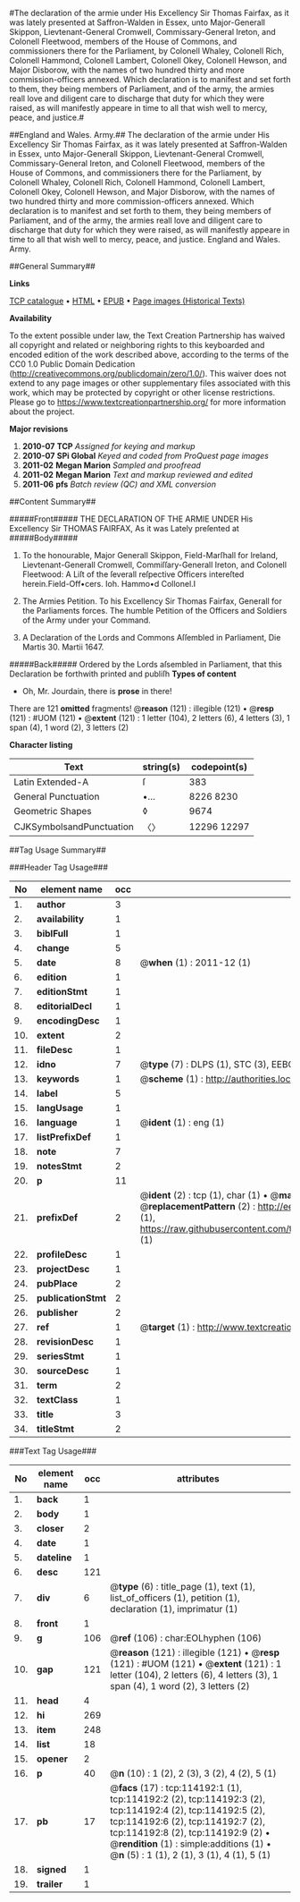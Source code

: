 #The declaration of the armie under His Excellency Sir Thomas Fairfax, as it was lately presented at Saffron-Walden in Essex, unto Major-Generall Skippon, Lievtenant-General Cromwell, Commissary-General Ireton, and Colonell Fleetwood, members of the House of Commons, and commissioners there for the Parliament, by Colonell Whaley, Colonell Rich, Colonell Hammond, Colonell Lambert, Colonell Okey, Colonell Hewson, and Major Disborow, with the names of two hundred thirty and more commission-officers annexed. Which declaration is to manifest and set forth to them, they being members of Parliament, and of the army, the armies reall love and diligent care to discharge that duty for which they were raised, as will manifestly appeare in time to all that wish well to mercy, peace, and justice.#

##England and Wales. Army.##
The declaration of the armie under His Excellency Sir Thomas Fairfax, as it was lately presented at Saffron-Walden in Essex, unto Major-Generall Skippon, Lievtenant-General Cromwell, Commissary-General Ireton, and Colonell Fleetwood, members of the House of Commons, and commissioners there for the Parliament, by Colonell Whaley, Colonell Rich, Colonell Hammond, Colonell Lambert, Colonell Okey, Colonell Hewson, and Major Disborow, with the names of two hundred thirty and more commission-officers annexed. Which declaration is to manifest and set forth to them, they being members of Parliament, and of the army, the armies reall love and diligent care to discharge that duty for which they were raised, as will manifestly appeare in time to all that wish well to mercy, peace, and justice.
England and Wales. Army.

##General Summary##

**Links**

[TCP catalogue](http://www.ota.ox.ac.uk/tcp/)  • 
[HTML](http://tei.it.ox.ac.uk/tcp/Texts-HTML/free/A82/A82124.html)  • 
[EPUB](http://tei.it.ox.ac.uk/tcp/Texts-EPUB/free/A82/A82124.epub) • 
[Page images (Historical Texts)](https://historicaltexts.jisc.ac.uk/eebo-99862043e)

**Availability**

To the extent possible under law, the Text Creation Partnership has waived all copyright and related or neighboring rights to this keyboarded and encoded edition of the work described above, according to the terms of the CC0 1.0 Public Domain Dedication (http://creativecommons.org/publicdomain/zero/1.0/). This waiver does not extend to any page images or other supplementary files associated with this work, which may be protected by copyright or other license restrictions. Please go to https://www.textcreationpartnership.org/ for more information about the project.

**Major revisions**

1. __2010-07__ __TCP__ *Assigned for keying and markup*
1. __2010-07__ __SPi Global__ *Keyed and coded from ProQuest page images*
1. __2011-02__ __Megan Marion__ *Sampled and proofread*
1. __2011-02__ __Megan Marion__ *Text and markup reviewed and edited*
1. __2011-06__ __pfs__ *Batch review (QC) and XML conversion*

##Content Summary##

#####Front#####
THE DECLARATION OF THE ARMIE UNDER His Excellency Sir THOMAS FAIRFAX, As it was Lately preſented at 
#####Body#####

1. To the honourable, Major Generall Skippon, Field-Marſhall for Ireland, Lievtenant-Generall Cromwell, Commiſſary-Generall Ireton, and Colonell Fleetwood:
A Liſt of the ſeverall reſpective Officers intereſted herein.Field-Off•cers.
Ioh. Hammo•d Collonel.I
1. The Armies Petition. To his Excellency Sir Thomas Fairfax, Generall for the Parliaments forces. The humble Petition of the Officers and Soldiers of the Army under your Command.

1. A Declaration of the Lords and Commons Aſſembled in Parliament, Die Martis 30. Martii 1647.

#####Back#####
Ordered by the Lords aſsembled in Parliament, that this Declaration be forthwith printed and publiſh
**Types of content**

  * Oh, Mr. Jourdain, there is **prose** in there!

There are 121 **omitted** fragments! 
 @__reason__ (121) : illegible (121)  •  @__resp__ (121) : #UOM (121)  •  @__extent__ (121) : 1 letter (104), 2 letters (6), 4 letters (3), 1 span (4), 1 word (2), 3 letters (2)

**Character listing**


|Text|string(s)|codepoint(s)|
|---|---|---|
|Latin Extended-A|ſ|383|
|General Punctuation|•…|8226 8230|
|Geometric Shapes|◊|9674|
|CJKSymbolsandPunctuation|〈〉|12296 12297|

##Tag Usage Summary##

###Header Tag Usage###

|No|element name|occ|attributes|
|---|---|---|---|
|1.|__author__|3||
|2.|__availability__|1||
|3.|__biblFull__|1||
|4.|__change__|5||
|5.|__date__|8| @__when__ (1) : 2011-12 (1)|
|6.|__edition__|1||
|7.|__editionStmt__|1||
|8.|__editorialDecl__|1||
|9.|__encodingDesc__|1||
|10.|__extent__|2||
|11.|__fileDesc__|1||
|12.|__idno__|7| @__type__ (7) : DLPS (1), STC (3), EEBO-CITATION (1), PROQUEST (1), VID (1)|
|13.|__keywords__|1| @__scheme__ (1) : http://authorities.loc.gov/ (1)|
|14.|__label__|5||
|15.|__langUsage__|1||
|16.|__language__|1| @__ident__ (1) : eng (1)|
|17.|__listPrefixDef__|1||
|18.|__note__|7||
|19.|__notesStmt__|2||
|20.|__p__|11||
|21.|__prefixDef__|2| @__ident__ (2) : tcp (1), char (1)  •  @__matchPattern__ (2) : ([0-9\-]+):([0-9IVX]+) (1), (.+) (1)  •  @__replacementPattern__ (2) : http://eebo.chadwyck.com/downloadtiff?vid=$1&page=$2 (1), https://raw.githubusercontent.com/textcreationpartnership/Texts/master/tcpchars.xml#$1 (1)|
|22.|__profileDesc__|1||
|23.|__projectDesc__|1||
|24.|__pubPlace__|2||
|25.|__publicationStmt__|2||
|26.|__publisher__|2||
|27.|__ref__|1| @__target__ (1) : http://www.textcreationpartnership.org/docs/. (1)|
|28.|__revisionDesc__|1||
|29.|__seriesStmt__|1||
|30.|__sourceDesc__|1||
|31.|__term__|2||
|32.|__textClass__|1||
|33.|__title__|3||
|34.|__titleStmt__|2||


###Text Tag Usage###

|No|element name|occ|attributes|
|---|---|---|---|
|1.|__back__|1||
|2.|__body__|1||
|3.|__closer__|2||
|4.|__date__|1||
|5.|__dateline__|1||
|6.|__desc__|121||
|7.|__div__|6| @__type__ (6) : title_page (1), text (1), list_of_officers (1), petition (1), declaration (1), imprimatur (1)|
|8.|__front__|1||
|9.|__g__|106| @__ref__ (106) : char:EOLhyphen (106)|
|10.|__gap__|121| @__reason__ (121) : illegible (121)  •  @__resp__ (121) : #UOM (121)  •  @__extent__ (121) : 1 letter (104), 2 letters (6), 4 letters (3), 1 span (4), 1 word (2), 3 letters (2)|
|11.|__head__|4||
|12.|__hi__|269||
|13.|__item__|248||
|14.|__list__|18||
|15.|__opener__|2||
|16.|__p__|40| @__n__ (10) : 1 (2), 2 (3), 3 (2), 4 (2), 5 (1)|
|17.|__pb__|17| @__facs__ (17) : tcp:114192:1 (1), tcp:114192:2 (2), tcp:114192:3 (2), tcp:114192:4 (2), tcp:114192:5 (2), tcp:114192:6 (2), tcp:114192:7 (2), tcp:114192:8 (2), tcp:114192:9 (2)  •  @__rendition__ (1) : simple:additions (1)  •  @__n__ (5) : 1 (1), 2 (1), 3 (1), 4 (1), 5 (1)|
|18.|__signed__|1||
|19.|__trailer__|1||
